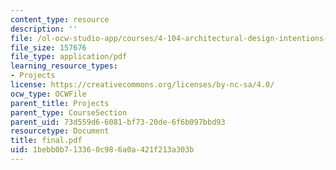 ```yaml
---
content_type: resource
description: ''
file: /ol-ocw-studio-app/courses/4-104-architectural-design-intentions-spring-2004/1bebb0b713360c986a0a421f213a303b_final.pdf
file_size: 157676
file_type: application/pdf
learning_resource_types:
- Projects
license: https://creativecommons.org/licenses/by-nc-sa/4.0/
ocw_type: OCWFile
parent_title: Projects
parent_type: CourseSection
parent_uid: 73d559d6-6081-bf73-20de-6f6b097bbd93
resourcetype: Document
title: final.pdf
uid: 1bebb0b7-1336-0c98-6a0a-421f213a303b
---
```


